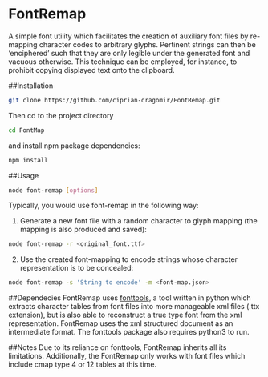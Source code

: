 # FontRemap
A simple font utility which facilitates the creation of auxiliary font files by re-mapping character codes to arbitrary glyphs. Pertinent strings can then be ‘enciphered’ such that they are only legible under the generated font and vacuous otherwise. This technique can be employed, for instance, to prohibit copying displayed text onto the clipboard.

##Installation

```bash
git clone https://github.com/ciprian-dragomir/FontRemap.git
```

Then cd to the project directory

```bash
cd FontMap
```
and install npm package dependencies:

```bash
npm install
```

##Usage

```bash
node font-remap [options]
```

Typically, you would use font-remap in the following way:

1. Generate a new font file with a random character to glyph mapping (the mapping is also produced and saved):

```bash
node font-remap -r <original_font.ttf>
```

2. Use the created font-mapping to encode strings whose character representation is to be concealed:

```bash
node font-remap -s 'String to encode' -m <font-map.json>
```

##Dependecies
FontRemap uses [fonttools](https://github.com/behdad/fonttools), a tool written in python which extracts character tables from font files into more manageable xml files (.ttx extension), but is also able to reconstruct a true type font from the xml representation. FontRemap uses the xml structured document as an intermediate format.
The fonttools package also requires python3 to run.

##Notes
Due to its reliance on fonttools, FontRemap inherits all its limitations. 
Additionally, the FontRemap only works with font files which include cmap type 4 or 12 tables at this time.

